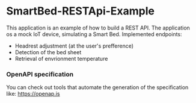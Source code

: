 # SmartBed-RESTApi-Example

This application is an example of how to build a REST API. The application os a mock
IoT device, simulating a Smart Bed.
Implemented endpoints:

* Headrest adjustment (at the user's prefference)
* Detection of the bed sheet
* Retrieval of envrionment temperature

### OpenAPI specification

You can check out tools that automate the generation of the specification like:
https://openap.is


